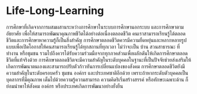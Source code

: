 # Life-Long-Learning
การศึกษาที่เกิดจากการผสมผสานระหว่างการศึกษาในระบบการศึกษานอกระบบ และการศึกษาตามอัธยาศัย เพื่อให้สามารถพัฒนาคุณภาพชีวิตได้อย่างต่อเนื่องตลอดชีวิต 
คนเราสามารถเรียนรู้ได้ตลอดชีวิตและการศึกษาหาความรู้ก็เป็นสิ่งสำคัญ การศึกษาตลอดชีวิตควรมีความยืดหยุ่นและหลากหลายรูปแบบเพื่อเปิดโอกาสให้คนสามารถเรียนรู้ได้ทุกสถานที่ทุกเวลา ไม่ว่าจะเป็น บ้าน สวนสาธารณะ ที่ทำงาน หรือชุมชน รวมไปถึงควรได้รับความร่วมมือจากทุกภาคส่วนเพื่อผลักดันให้เกิดการศึกษาตลอดชีวิตที่แท้จริงด้วย
การศึกษาตลอดชีวิตจะมีความสำคัญในระดับบุคคลในฐานะที่เป็นปัจจัยช่วยส่งเสริมให้เกิดการพัฒนาตนเองและสามารถปรับตัวก้าวทันการเปลี่ยนแปลงของสังคม
การศึกษาตลอดชีวิตยังมีความสำคัญในระดับครอบครัว ชุมชน องค์กร และประเทศชาติอีกด้วย เพราะถ้าหากระดับตัวบุคคลเป็นบุคลากรที่มีคุณภาพ เต็มไปด้วยความรู้ความสามารถ ความคิดริเริ่มสร้างสรรค์ หรือทักษะเฉพาะด้าน ก็ย่อมนำพาให้สังคม องค์กร หรือประเทศเกิดการพัฒนาอย่างยั่งยืน
